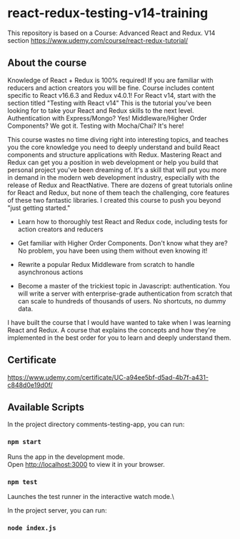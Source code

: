 # react-redux-testing-v14-training
This repository is based on a Course: Advanced React and Redux. V14 section 
https://www.udemy.com/course/react-redux-tutorial/

## About the course

Knowledge of React + Redux is 100% required! If you are familiar with reducers and action creators you will be fine.
Course includes content specific to React v16.6.3 and Redux v4.0.1! For React v14, start with the section titled "Testing with React v14"
This is the tutorial you've been looking for to take your React and Redux skills to the next level.
Authentication with Express/Mongo?  Yes!  Middleware/Higher Order Components? We got it.  Testing with Mocha/Chai?  It's here!

This course wastes no time diving right into interesting topics, and teaches you the core knowledge you need to deeply understand and build React components and structure applications with Redux.
Mastering React and Redux can get you a position in web development or help you build that personal project you've been dreaming of. It's a skill that will put you more in demand in the modern web development industry, especially with the release of Redux and ReactNative.
There are dozens of great tutorials online for React and Redux, but none of them teach the challenging, core features of these two fantastic libraries.  I created this course to push you beyond "just getting started."

- Learn how to thoroughly test React and Redux code, including tests for action creators and reducers

- Get familiar with Higher Order Components.  Don't know what they are?  No problem, you have been using them without even knowing it!

- Rewrite a popular Redux Middleware from scratch to handle asynchronous actions

- Become a master of the trickiest topic in Javascript: authentication.  You will write a server with enterprise-grade authentication from scratch that can scale to hundreds of thousands of users.  No shortcuts, no dummy data.

I have built the course that I would have wanted to take when I was learning React and Redux.  A course that explains the concepts and how they're implemented in the best order for you to learn and deeply understand them.

## Certificate
https://www.udemy.com/certificate/UC-a94ee5bf-d5ad-4b7f-a431-c848d0e19d0f/


## Available Scripts
In the project directory comments-testing-app, you can run:

### `npm start`

Runs the app in the development mode.\
Open [http://localhost:3000](http://localhost:3000) to view it in your browser.

### `npm test`

Launches the test runner in the interactive watch mode.\


In the project server, you can run:

### `node index.js`
